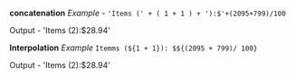 **concatenation** _Example_ - ` 'Items (' + ( 1 + 1 ) + '):$'+(2095+799)/100 `
                                    
Output - 'Items (2):$28.94'

**Interpolation** _Example_  `Itemms (${1 + 1}): $${(2095 + 799)/ 100}` 

Output - 'Items (2):$28.94'
